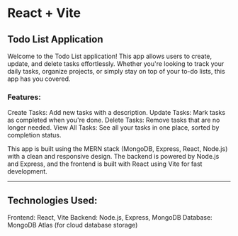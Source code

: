 # React + Vite

## Todo List Application

Welcome to the Todo List application! This app allows users to create, update, and delete tasks effortlessly. Whether you're looking to track your daily tasks, organize projects, or simply stay on top of your to-do lists, this app has you covered.

### Features:

 Create Tasks: Add new tasks with a description.
Update Tasks: Mark tasks as completed when you're done.
Delete Tasks: Remove tasks that are no longer needed.
View All Tasks: See all your tasks in one place, sorted by completion status.

This app is built using the MERN stack (MongoDB, Express, React, Node.js) with a clean and responsive design. The backend is powered by Node.js and Express, and the frontend is built with React using Vite for fast development.

 ----
 ## Technologies Used:
Frontend: React, Vite
Backend: Node.js, Express, MongoDB
Database: MongoDB Atlas (for cloud database storage)

